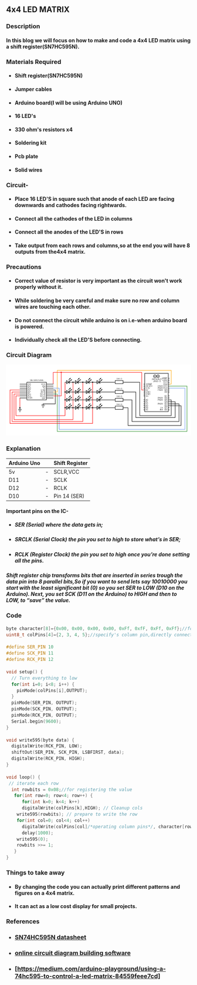 ## 4x4 LED MATRIX

### Description
#### In this blog we will focus on how to make and code a 4x4 LED matrix using a shift register(SN7HC595N).

### Materials Required
- #### Shift register(SN7HC595N)
- #### Jumper cables
- #### Arduino board(I will be using Arduino UNO)
- #### 16 LED's
- #### 330 ohm's resistors x4
- #### Soldering kit
- #### Pcb plate
- #### Solid wires

### Circuit-
- #### Place 16 LED'S in square such that anode of each LED are facing downwards and cathodes facing rightwards. 
- #### Connect all the cathodes of the LED in columns
- #### Connect all the anodes of the LED'S in rows
- #### Take output from each rows and columns,so at the end you will have 8 outputs from the4x4 matrix.

### Precautions
- #### Correct value of resistor is very important as the circuit won't work properly without it.
- #### While soldering be very careful and make sure no row and column wires are touching each other.
- #### Do not connect the circuit while arduino is on i.e-when arduino board is powered.
- #### Individually check all the LED'S before connecting.
### Circuit Diagram
![circuit_dia1](https://github.com/ONEV2/4x4-LED-matrix/blob/master/circuit/circuit%20(1).png)
### Explanation

| Arduino Uno  |   | Shift Register     |
| ------------- |---| ------------- |
| 5v            | - |   SCLR,VCC    |
| D11           | - |   SCLK        |
| D12           | - |   RCLK        |
| D10           | - |  Pin 14 (SER) |
#### Important pins on the IC-
- ##### SER (Serial) where the data gets in;
- ##### SRCLK (Serial Clock) the pin you set to high to store what’s in SER;
- ##### RCLK (Register Clock) the pin you set to high once you’re done setting all the pins.
##### Shift register chip transforms bits that are inserted in series trough the data pin into 8 parallel bits,So if you want to send lets say 10010000 you start with the least significant bit (0) so you set SER to LOW (D10 on the Arduino). Next, you set SCK (D11 on the Arduino) to HIGH and then to LOW, to “save” the value.

### Code
```c
byte character[8]={0x00, 0x00, 0x00, 0x00, 0xFf, 0xfF, 0xFf, 0xFf};//for row
uint8_t colPins[4]={2, 3, 4, 5};//specify's column pin,directly connected to arduino

#define SER_PIN 10
#define SCK_PIN 11
#define RCK_PIN 12

void setup() {
  // Turn everything to low
  for(int i=0; i<8; i++) {
    pinMode(colPins[i],OUTPUT);
  }
  pinMode(SER_PIN, OUTPUT);
  pinMode(SCK_PIN, OUTPUT);
  pinMode(RCK_PIN, OUTPUT);
  Serial.begin(9600);
}

void write595(byte data) {
  digitalWrite(RCK_PIN, LOW);
  shiftOut(SER_PIN, SCK_PIN, LSBFIRST, data);
  digitalWrite(RCK_PIN, HIGH);
}

void loop() {
 // iterate each row
  int rowbits = 0x08;//for registering the value
   for(int row=0; row<4; row++) {
      for(int k=0; k<4; k++) 
      digitalWrite(colPins[k],HIGH); // Cleanup cols
    write595(rowbits); // prepare to write the row
    for(int col=0; col<4; col++)
      digitalWrite(colPins[col]/*operating column pins*/, character[row+4] & 1 << col ? LOW : HIGH);
      delay(1000);
    write595(0);
    rowbits >>= 1; 
   }
}
```
### Things to take away 
- #### By changing the code you can actually print different patterns and figures on a 4x4 matrix.
- #### It can act as a low cost display for small projects.

### References
- ### [SN74HC595N datasheet](http://www.ti.com/lit/ds/symlink/sn74hc595.pdf)
- ### [online circuit diagram building software](https://www.circuit-diagram.org/editor/)
- ### [https://medium.com/arduino-playground/using-a-74hc595-to-control-a-led-matrix-84559feee7cd]


